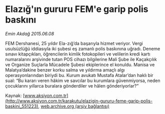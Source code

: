# Elazığ'ın gururu FEM'e garip polis baskını

*Emin Akdağ 2015.06.08*

<div class="pNewsDetailMainContent ctx_content" itemprop="articleBody">
 <p>
  FEM Dershanesi, 25 yıldır Ela-zığ’da başarıyla hizmet veriyor. Vergi usulsüzlüğü iddiasıyla iki şubesi eş zamanlı polis baskınına uğradı. Deneme sınavı kitapçıkları, öğrencilerin kimlik fotokopileri ve velilerin kredi kartı numaralarını arşivinde tutan POS cihazı bilgilerine Mali Şube ile Kaçakçılık ve Organize Suçlarla Mücadele Şubesi ekiplerince el konuldu. Manisa ve Malatya’dakine benzer korku salma ve yıldırma amaçlı algı operasyonlarından biriydi bu. Kurum avukatı Mustafa Atalar’dan haklı bir sual: “Bu kararı veren hâkim ve savcılar bu kurumlara güvenmiyorsa, neden çocuklarını yıllarca buralara gönderdiler ve hâlen gönderiyorlar?”
 </p>
</div>


Kaynak: [www.aksiyon.com.tr](http://www.aksiyon.com.tr/karakutu/elazigin-gururu-feme-garip-polis-baskini_551223), [web.archive.org (arşiv bağlantısı)](http://web.archive.org/web/20151223051642/http://www.aksiyon.com.tr/karakutu/elazigin-gururu-feme-garip-polis-baskini_551223)
